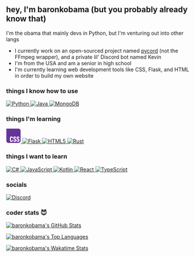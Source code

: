 ## hey, I'm baronkobama (but you probably already know that)

I'm the obama that mainly devs in Python, but I'm venturing out into other langs

* I currently work on an open-sourced project named [pycord](https://github.com/Pycord-Development/pycord) (not the FFmpeg wrapper), and a private lil' Discord bot named Kevin
* I'm from the USA and am a senior in high school
* I'm currently learning web development tools like CSS, Flask, and HTML in order to build my own website

### things I know how to use
<p align="left">
  <a href="https://www.python.org/" rel="noreferrer" target="_blank">
    <img src="https://github.com/danielcranney/profileme-dev/blob/main/public/icons/skills/python-colored.svg" alt="Python" height="40" width="40" />
  </a>
  <a href="https://www.oracle.com/java/" rel="noreferrer" target="_blank">
    <img src="https://github.com/danielcranney/profileme-dev/blob/main/public/icons/skills/java-colored.svg" alt="Java" height="40" width="40" />
  </a>
  <a href="https://www.mongodb.com/" rel="noreferrer" target="_blank">
    <img src="https://github.com/danielcranney/profileme-dev/blob/main/public/icons/skills/mongodb-colored.svg" alt="MongoDB" height="40" width="40" />
  </a>
</p>

### things I'm learning
<p align="left">
  <a href="https://developer.mozilla.org/en-US/docs/Web/CSS" rel="noreferrer" target="_blank">
    <img src="https://github.com/danielcranney/profileme-dev/blob/main/public/icons/skills/css3-colored.svg" alt="CSS3" height="40" width="40" />
  </a>
  <a href="https://flask.palletsprojects.com/en/2.1.x/" rel="noreferrer" target="_blank">
    <img src="https://github.com/danielcranney/profileme-dev/blob/main/public/icons/skills/flask-colored.svg" alt="Flask" height="40" width="40" />
  </a>
  <a href="https://developer.mozilla.org/en-US/docs/Glossary/HTML5" rel="noreferrer" target="_blank">
    <img src="https://github.com/danielcranney/profileme-dev/blob/main/public/icons/skills/html5-colored.svg" alt="HTML5" height="40" width="40" />
  </a>
  <a href="https://www.rust-lang.org" rel="noreferrer" target="_blank">
    <img src="https://github.com/danielcranney/profileme-dev/blob/main/public/icons/skills/rust-colored.svg" alt="Rust" height="40" width="40" />
  </a>
</p>

### things I want to learn
<p align="left">
  <a href="https://visualstudio.microsoft.com/vs/" rel="noreferrer" target="_blank">
    <img src="https://github.com/danielcranney/profileme-dev/blob/main/public/icons/skills/csharp-colored.svg" alt="C#" height="40" width="40" />
  </a>
  <a href="https://developer.mozilla.org/en-US/docs/Web/JavaScript" rel="noreferrer" target="_blank">
    <img src="https://github.com/danielcranney/profileme-dev/blob/main/public/icons/skills/javascript-colored.svg" alt="JavaScript" height="40" width="40" />
  </a>
  <a href="https://kotlinlang.org" rel="noreferrer" target="_blank">
    <img src="https://github.com/danielcranney/profileme-dev/blob/main/public/icons/skills/kotlin-colored.svg" alt="Kotlin" height="40" width="40" />
  </a>
  <a href="https://reactjs.org" rel="noreferrer" target="_blank">
    <img src="https://github.com/danielcranney/profileme-dev/blob/main/public/icons/skills/react-colored.svg" alt="React" height="40" width="40" />
  </a>
  <a href="https://www.typescriptlang.org/" rel="noreferrer" target="_blank">
    <img src="https://github.com/danielcranney/profileme-dev/blob/main/public/icons/skills/typescript-colored.svg" alt="TypeScript" height="40" width="40" />
  </a>
</p>

### socials
<p align="left">
  <a href="https://discord.com/users/335241734088949760" rel="noreferrer" target="_blank">
    <img src="https://github.com/danielcranney/profileme-dev/blob/main/public/icons/socials/discord.svg" alt="Discord" height="40" width="40" />
  </a>
</p>

### coder stats 😈
<p align="left">
  <a href="https://github.com/baronkobama/" rel="noreferrer" target="_blank">
    <img src="https://github-readme-stats.vercel.app/api?username=baronkobama&theme=dark&count_private=true&show_icons=true" alt="baronkobama's GitHub Stats" />
  </a>
</p>

<p align="left">
  <a href="https://github.com/baronkobama/" rel="noreferrer" target="_blank">
    <img src="https://github-readme-stats.vercel.app/api/top-langs/?username=baronkobama&theme=dark&count_private=true" alt="baronkobama's Top Languages" />
  </a>
</p>

<p align="left">
  <a href="https://github.com/baronkobama/" rel="noreferrer" target="_blank">
    <img src="https://github-readme-stats.vercel.app/api/wakatime?username=baronkobama&theme=dark" alt="baronkobama's Wakatime Stats" />
  </a>
</p>
